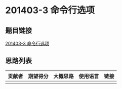 # 201403-3 命令行选项

## 题目链接

[201403-3 命令行选项](http://118.190.20.162/view.page?gpid=T8)

## 思路列表

| 贡献者 | 期望得分 | 大概思路 | 使用语言 | 链接 |
| :-: | :-: | :-: | :-: | :-: | 
|  |  |  |  |  |
